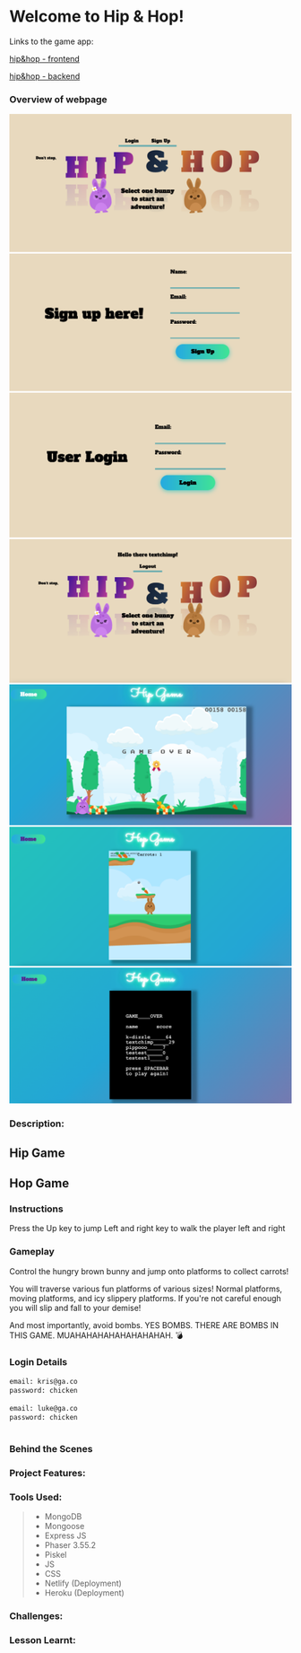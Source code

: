 # Welcome to Hip & Hop!

Links to the game app: 

[hip&hop - frontend](https://hipandhop.netlify.app//)

[hip&hop - backend](https://hipandhop.herokuapp.com/)

### Overview of webpage
![](./assets/main-page1.png)
![](./assets/Sign_up.png)
![](./assets/Login.png)
![](./assets/main-page.png)
![](./assets/hip.png)
![](./assets/hop.png)
![](./assets/leaderboard.png)

### Description:

## Hip Game


## Hop Game
### Instructions
Press the Up key to jump
Left and right key to walk the player left and right

### Gameplay
Control the hungry brown bunny and jump onto platforms to collect carrots! 

You will traverse various fun platforms of various sizes! Normal platforms, moving platforms, and icy slippery platforms. If you're not careful enough you will slip and fall to your demise!

And most importantly, avoid bombs. YES BOMBS. THERE ARE BOMBS IN THIS GAME. MUAHAHAHAHAHAHAHAHAH. :bomb:


### Login Details
```
email: kris@ga.co
password: chicken

email: luke@ga.co
password: chicken


```


### Behind the Scenes
### Project Features:

### Tools Used:
> * MongoDB
> * Mongoose
> * Express JS
> * Phaser 3.55.2
> * Piskel 
> * JS
> * CSS
> * Netlify (Deployment)
> * Heroku (Deployment)

### Challenges:


### Lesson Learnt:


    


